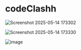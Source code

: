 # codeClashh
![Screenshot 2025-05-14 173302](https://github.com/user-attachments/assets/8ac5f802-c5e1-4dcd-b9d6-a340b898f59d)

![Screenshot 2025-05-14 173330](https://github.com/user-attachments/assets/3377b8d1-357b-42e4-b0a5-d1d569303e59)

![image](https://github.com/user-attachments/assets/16baa1c2-ba3c-4878-8b91-16bc7fc3ded3)
